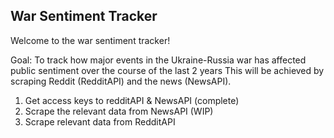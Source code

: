 ## War Sentiment Tracker

Welcome to the war sentiment tracker!

Goal: To track how major events in the Ukraine-Russia war has affected public sentiment over the course of the last 2 years
This will be achieved by scraping Reddit (RedditAPI) and the news (NewsAPI).

1. Get access keys to redditAPI & NewsAPI (complete)
2. Scrape the relevant data from NewsAPI (WIP)
3. Scrape relevant data from RedditAPI

